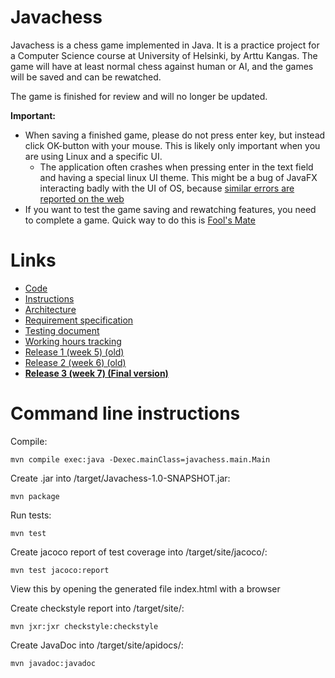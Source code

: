 # Javachess

Javachess is a chess game implemented in Java. It is a practice project for a Computer Science course at University of Helsinki, by Arttu Kangas. The game will have at least normal chess against human or AI, and the games will be saved and can be rewatched.

The game is finished for review and will no longer be updated.

__Important:__ 
+ When saving a finished game, please do not press enter key, but instead click OK-button with your mouse. This is likely only important when you are using Linux and a specific UI.
  + The application often crashes when pressing enter in the text field and having a special linux UI theme. This might be a bug of JavaFX interacting badly with the UI of OS, because [similar errors are reported on the web](https://stackoverflow.com/questions/18512654/jvm-crashes-on-pressing-press-enter-key-in-a-textfield)
+ If you want to test the game saving and rewatching features, you need to complete a game. Quick way to do this is [Fool's Mate](https://en.wikipedia.org/wiki/Fool%27s_mate)

# Links

+ [Code](https://github.com/ShootingStar91/Javachess/blob/master/src/)
+ [Instructions](https://github.com/ShootingStar91/Javachess/blob/master/documentation/instructions.md)
+ [Architecture](https://github.com/ShootingStar91/Javachess/blob/master/documentation/architecture.md)
+ [Requirement specification](https://github.com/ShootingStar91/Javachess/blob/master/documentation/requirementspecification.md)
+ [Testing document](https://github.com/ShootingStar91/Javachess/blob/master/documentation/testingdocument.md)
+ [Working hours tracking](https://github.com/ShootingStar91/Javachess/blob/master/documentation/workinghours.md)
+ [Release 1 (week 5) (old)](https://github.com/ShootingStar91/Javachess/releases/tag/viikko5)
+ [Release 2 (week 6) (old)](https://github.com/ShootingStar91/Javachess/releases/tag/viikko6)
+ **[Release 3 (week 7) (Final version)](https://github.com/ShootingStar91/Javachess/releases/tag/viikko7)**

# Command line instructions

Compile: 
```
mvn compile exec:java -Dexec.mainClass=javachess.main.Main
```

Create .jar into /target/Javachess-1.0-SNAPSHOT.jar:
```
mvn package
```

Run tests:
```
mvn test
```

Create jacoco report of test coverage into /target/site/jacoco/:
```
mvn test jacoco:report
```

View this by opening the generated file index.html with a browser

Create checkstyle report into /target/site/:
```
mvn jxr:jxr checkstyle:checkstyle
```

Create JavaDoc into /target/site/apidocs/:
```
mvn javadoc:javadoc
```
